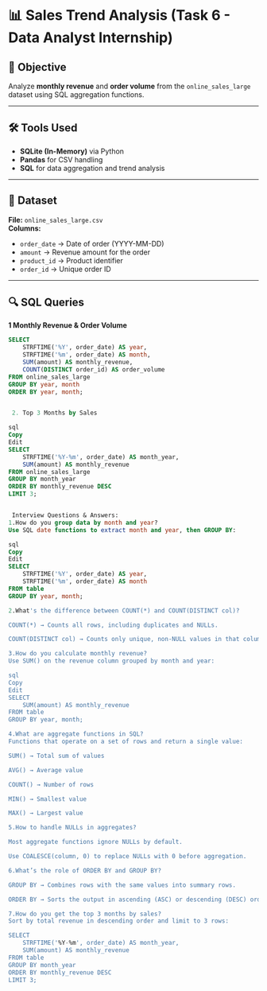 # 📊 Sales Trend Analysis (Task 6 - Data Analyst Internship)

## 📌 Objective
Analyze **monthly revenue** and **order volume** from the `online_sales_large` dataset using SQL aggregation functions.

---

## 🛠 Tools Used
- **SQLite (In-Memory)** via Python
- **Pandas** for CSV handling
- **SQL** for data aggregation and trend analysis

---

## 📂 Dataset
**File:** `online_sales_large.csv`  
**Columns:**
- `order_date` → Date of order (YYYY-MM-DD)
- `amount` → Revenue amount for the order
- `product_id` → Product identifier
- `order_id` → Unique order ID

---

## 🔍 SQL Queries

**1️ Monthly Revenue & Order Volume**
```sql
SELECT 
    STRFTIME('%Y', order_date) AS year,
    STRFTIME('%m', order_date) AS month,
    SUM(amount) AS monthly_revenue,
    COUNT(DISTINCT order_id) AS order_volume
FROM online_sales_large
GROUP BY year, month
ORDER BY year, month;


 2. Top 3 Months by Sales

sql
Copy
Edit
SELECT 
    STRFTIME('%Y-%m', order_date) AS month_year,
    SUM(amount) AS monthly_revenue
FROM online_sales_large
GROUP BY month_year
ORDER BY monthly_revenue DESC
LIMIT 3;


 Interview Questions & Answers:
1️.How do you group data by month and year?
Use SQL date functions to extract month and year, then GROUP BY:

sql
Copy
Edit
SELECT 
    STRFTIME('%Y', order_date) AS year,
    STRFTIME('%m', order_date) AS month
FROM table
GROUP BY year, month;

2️.What's the difference between COUNT(*) and COUNT(DISTINCT col)?

COUNT(*) → Counts all rows, including duplicates and NULLs.

COUNT(DISTINCT col) → Counts only unique, non-NULL values in that column.

3️.How do you calculate monthly revenue?
Use SUM() on the revenue column grouped by month and year:

sql
Copy
Edit
SELECT 
    SUM(amount) AS monthly_revenue
FROM table
GROUP BY year, month;

4️.What are aggregate functions in SQL?
Functions that operate on a set of rows and return a single value:

SUM() → Total sum of values

AVG() → Average value

COUNT() → Number of rows

MIN() → Smallest value

MAX() → Largest value

5️.How to handle NULLs in aggregates?

Most aggregate functions ignore NULLs by default.

Use COALESCE(column, 0) to replace NULLs with 0 before aggregation.

6️.What’s the role of ORDER BY and GROUP BY?

GROUP BY → Combines rows with the same values into summary rows.

ORDER BY → Sorts the output in ascending (ASC) or descending (DESC) order.

7️.How do you get the top 3 months by sales?
Sort by total revenue in descending order and limit to 3 rows:

SELECT 
    STRFTIME('%Y-%m', order_date) AS month_year,
    SUM(amount) AS monthly_revenue
FROM table
GROUP BY month_year
ORDER BY monthly_revenue DESC
LIMIT 3;
